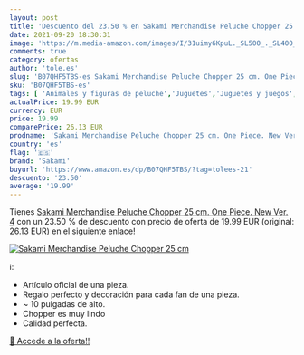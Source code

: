 ```yaml
---
layout: post
title: 'Descuento del 23.50 % en Sakami Merchandise Peluche Chopper 25 cm'
date: 2021-09-20 18:30:31
image: 'https://m.media-amazon.com/images/I/31uimy6KpuL._SL500_._SL400_.jpg'
comments: true
category: ofertas
author: 'tole.es'
slug: 'B07QHF5TBS-es Sakami Merchandise Peluche Chopper 25 cm. One Piece. New...'
sku: 'B07QHF5TBS-es'
tags: [ 'Animales y figuras de peluche','Juguetes','Juguetes y juegos','Peluches','peluche','sakami', ]
actualPrice: 19.99 EUR
currency: EUR
price: 19.99
comparePrice: 26.13 EUR
prodname: 'Sakami Merchandise Peluche Chopper 25 cm. One Piece. New Ver. 4'
country: 'es'
flag: '🇪🇸'
brand: 'Sakami'
buyurl: 'https://www.amazon.es/dp/B07QHF5TBS/?tag=tolees-21'
descuento: '23.50'
average: '19.99'
---
```


Tienes [Sakami Merchandise Peluche Chopper 25 cm. One Piece. New Ver. 4](https://www.amazon.es/dp/B07QHF5TBS/?tag=tolees-21) con un 23.50 % de descuento con precio de oferta de 19.99 EUR (original: 26.13 EUR) en el siguiente enlace!

[![Sakami Merchandise Peluche Chopper 25 cm](https://m.media-amazon.com/images/I/31uimy6KpuL._SL500_._SL400_.jpg)](https://www.amazon.es/dp/B07QHF5TBS/?tag=tolees-21)

ℹ️:

- Artículo oficial de una pieza.
- Regalo perfecto y decoración para cada fan de una pieza.
- ~ 10 pulgadas de alto.
- Chopper es muy lindo
- Calidad perfecta.

[🛒 Accede a la oferta!!](https://www.amazon.es/dp/B07QHF5TBS/?tag=tolees-21)
